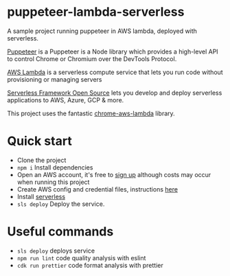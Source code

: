 # puppeteer-lambda-serverless
A sample project running puppeteer in AWS lambda, deployed with serverless. 

[Puppeteer](https://pptr.dev/) is a Puppeteer is a Node library which provides a high-level API to control Chrome or Chromium over the DevTools Protocol.

[AWS Lambda](https://aws.amazon.com/lambda/) is a serverless compute service that lets you run code without provisioning or managing servers

[Serverless Framework Open Source](https://www.serverless.com/open-source/) lets you develop and deploy serverless applications to AWS, Azure, GCP & more.

This project uses the fantastic [chrome-aws-lambda](https://github.com/alixaxel/chrome-aws-lambda) library. 

# Quick start
- Clone the project
- `npm i` Install dependencies 
- Open an AWS account, it's free to [sign up](aws.amazon.com/free) although costs may occur when running this project
- Create AWS config and credential files, instructions [here](https://docs.aws.amazon.com/cli/latest/userguide/cli-configure-files.html)
- Install [serverless](https://www.serverless.com/framework/docs/getting-started/)
- `sls deploy` Deploy the service. 

# Useful commands
- `sls deploy` deploys service
- `npm run lint` code quality analysis with eslint
- `cdk run prettier` code format analysis with prettier

